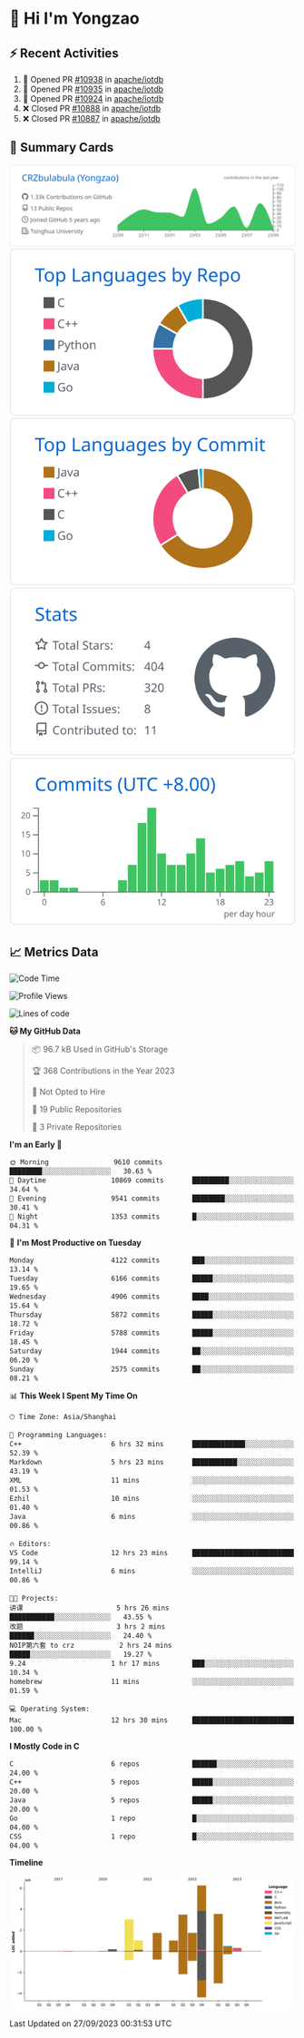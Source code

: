 # 👋 Hi I'm Yongzao

## ⚡ Recent Activities
<!--START_SECTION:activity-->
1. 💪 Opened PR [#10938](https://github.com/apache/iotdb/pull/10938) in [apache/iotdb](https://github.com/apache/iotdb)
2. 💪 Opened PR [#10935](https://github.com/apache/iotdb/pull/10935) in [apache/iotdb](https://github.com/apache/iotdb)
3. 💪 Opened PR [#10924](https://github.com/apache/iotdb/pull/10924) in [apache/iotdb](https://github.com/apache/iotdb)
4. ❌ Closed PR [#10888](https://github.com/apache/iotdb/pull/10888) in [apache/iotdb](https://github.com/apache/iotdb)
5. ❌ Closed PR [#10887](https://github.com/apache/iotdb/pull/10887) in [apache/iotdb](https://github.com/apache/iotdb)
<!--END_SECTION:activity-->

## 🎑 Summary Cards

[![](https://raw.githubusercontent.com/CRZbulabula/CRZbulabula/main/profile-summary-card-output/github/0-profile-details.svg)](https://github.com/vn7n24fzkq/github-profile-summary-cards)
[![](https://raw.githubusercontent.com/CRZbulabula/CRZbulabula/main/profile-summary-card-output/github/1-repos-per-language.svg)](https://github.com/vn7n24fzkq/github-profile-summary-cards) [![](https://raw.githubusercontent.com/CRZbulabula/CRZbulabula/main/profile-summary-card-output/github/2-most-commit-language.svg)](https://github.com/vn7n24fzkq/github-profile-summary-cards)
[![](https://raw.githubusercontent.com/CRZbulabula/CRZbulabula/main/profile-summary-card-output/github/3-stats.svg)](https://github.com/vn7n24fzkq/github-profile-summary-cards) [![](https://raw.githubusercontent.com/CRZbulabula/CRZbulabula/main/profile-summary-card-output/github/4-productive-time.svg)](https://github.com/vn7n24fzkq/github-profile-summary-cards)

## 📈 Metrics Data

<!--START_SECTION:waka-->
![Code Time](http://img.shields.io/badge/Code%20Time-319%20hrs%2015%20mins-blue)

![Profile Views](http://img.shields.io/badge/Profile%20Views-6-blue)

![Lines of code](https://img.shields.io/badge/From%20Hello%20World%20I%27ve%20Written-22.7%20million%20lines%20of%20code-blue)

**🐱 My GitHub Data** 

> 📦 96.7 kB Used in GitHub's Storage 
 > 
> 🏆 368 Contributions in the Year 2023
 > 
> 🚫 Not Opted to Hire
 > 
> 📜 19 Public Repositories 
 > 
> 🔑 3 Private Repositories 
 > 
**I'm an Early 🐤** 

```text
🌞 Morning                9610 commits        ████████░░░░░░░░░░░░░░░░░   30.63 % 
🌆 Daytime                10869 commits       █████████░░░░░░░░░░░░░░░░   34.64 % 
🌃 Evening                9541 commits        ████████░░░░░░░░░░░░░░░░░   30.41 % 
🌙 Night                  1353 commits        █░░░░░░░░░░░░░░░░░░░░░░░░   04.31 % 
```
📅 **I'm Most Productive on Tuesday** 

```text
Monday                   4122 commits        ███░░░░░░░░░░░░░░░░░░░░░░   13.14 % 
Tuesday                  6166 commits        █████░░░░░░░░░░░░░░░░░░░░   19.65 % 
Wednesday                4906 commits        ████░░░░░░░░░░░░░░░░░░░░░   15.64 % 
Thursday                 5872 commits        █████░░░░░░░░░░░░░░░░░░░░   18.72 % 
Friday                   5788 commits        █████░░░░░░░░░░░░░░░░░░░░   18.45 % 
Saturday                 1944 commits        ██░░░░░░░░░░░░░░░░░░░░░░░   06.20 % 
Sunday                   2575 commits        ██░░░░░░░░░░░░░░░░░░░░░░░   08.21 % 
```


📊 **This Week I Spent My Time On** 

```text
🕑︎ Time Zone: Asia/Shanghai

💬 Programming Languages: 
C++                      6 hrs 32 mins       █████████████░░░░░░░░░░░░   52.39 % 
Markdown                 5 hrs 23 mins       ███████████░░░░░░░░░░░░░░   43.19 % 
XML                      11 mins             ░░░░░░░░░░░░░░░░░░░░░░░░░   01.53 % 
Ezhil                    10 mins             ░░░░░░░░░░░░░░░░░░░░░░░░░   01.40 % 
Java                     6 mins              ░░░░░░░░░░░░░░░░░░░░░░░░░   00.86 % 

🔥 Editors: 
VS Code                  12 hrs 23 mins      █████████████████████████   99.14 % 
IntelliJ                 6 mins              ░░░░░░░░░░░░░░░░░░░░░░░░░   00.86 % 

🐱‍💻 Projects: 
讲课                       5 hrs 26 mins       ███████████░░░░░░░░░░░░░░   43.55 % 
改题                       3 hrs 2 mins        ██████░░░░░░░░░░░░░░░░░░░   24.40 % 
NOIP第六套 to crz           2 hrs 24 mins       █████░░░░░░░░░░░░░░░░░░░░   19.27 % 
9.24                     1 hr 17 mins        ███░░░░░░░░░░░░░░░░░░░░░░   10.34 % 
homebrew                 11 mins             ░░░░░░░░░░░░░░░░░░░░░░░░░   01.59 % 

💻 Operating System: 
Mac                      12 hrs 30 mins      █████████████████████████   100.00 % 
```

**I Mostly Code in C** 

```text
C                        6 repos             ██████░░░░░░░░░░░░░░░░░░░   24.00 % 
C++                      5 repos             █████░░░░░░░░░░░░░░░░░░░░   20.00 % 
Java                     5 repos             █████░░░░░░░░░░░░░░░░░░░░   20.00 % 
Go                       1 repo              █░░░░░░░░░░░░░░░░░░░░░░░░   04.00 % 
CSS                      1 repo              █░░░░░░░░░░░░░░░░░░░░░░░░   04.00 % 
```



**Timeline**

![Lines of Code chart](https://raw.githubusercontent.com/CRZbulabula/CRZbulabula/main/assets/bar_graph.png)


 Last Updated on 27/09/2023 00:31:53 UTC
<!--END_SECTION:waka-->

